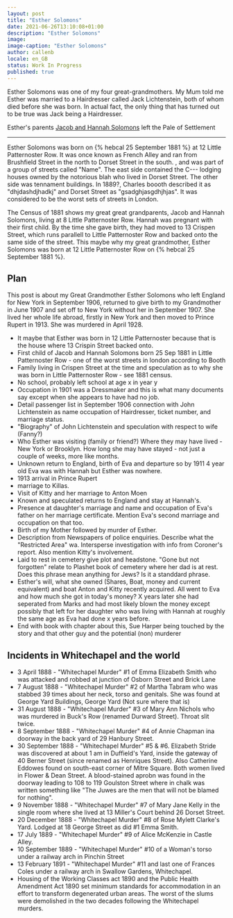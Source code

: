 ```yaml
---
layout: post
title: "Esther Solomons"
date: 2021-06-26T13:10:08+01:00
description: "Esther Solomons"
image:
image-caption: "Esther Solomons"
author: callenb
locale: en_GB
status: Work In Progress
published: true
---
```


Esther Solomons was one of my four great-grandmothers. My Mum told me Esther was married to a Hairdresser called Jack Lichtenstein, both of whom died before she was born.  In actual fact, the only thing that has turned out to be true was Jack being a Hairdresser.

Esther's parents [Jacob and Hannah Solomons](/2021/04/18/jacob-and-hannah-solomons/) left the Pale of Settlement



------------------------------------------------------------------------------
Esther Solomons was born on {% hebcal 25 September 1881 %} at 12 Little Patternoster Row.  It was once known as French Alley and ran from Brushfield Street in the north to Dorset Street in the south. , and was part of a group of streets called "Name". The east side contained the C--- lodging houses owned by the notorious blah who lived in Dorset Street.  The other side was tennament buildings.  In 1889?, Charles boooth described it as "dhjdashdjhadkj" and Dorset Street as "gsadghjasgdhjhjas".  It was considered to be the worst sets of streets in London.


The Census of 1881 shows my great great grandparents, Jacob and Hannah Solomons, living at 8 Little Patternoster Row.  Hannah was pregnant with their first child.  By the time she gave birth, they had moved to 13 Crispen Street, which runs parallell to Little Patternoster Row and backed onto the same side of the street.  This maybe why my great grandmother, Esther Solomons was born at 12 Little Patternoster Row on {% hebcal 25 September 1881 %}.


## Plan
This post is about my Great Grandmother Esther Solomons who left England for New York in September 1906, returned to give birth to my Grandmother in June 1907 and set off to New York without her in September 1907.  She lived her whole life abroad, firstly in New York and then moved to Prince Rupert in 1913.  She was murdered in April 1928.

* It maybe that Esther was born in 12 Little Patternoster because that is the house where 13 Crispin Street backed onto.
* First child of Jacob and Hannah Solomons born 25 Sep 1881 in Little Patternoster Row - one of the worst streets in london according to Booth
* Family living in Crispen Street at the time and speculation as to why she was born in Little Patternoster Row - see 1881 census.
* No school, probably left school at age x in year y
* Occupation in 1901 was a Dressmaker and this is what many documents say except when she appears to have had no job.
* Detail passenger list in September 1906 connection with John Lichtenstein as name occupation of Hairdresser, ticket number, and marriage status.  
* "Biography" of John Lichtenstein and speculation with respect to wife (Fanny?)
* Who Esther was visiting (family or friend?) Where they may have lived - New York or Brooklyn.  How long she may have stayed - not just a couple of weeks, more like months.
* Unknown return to England, birth of Eva and departure so by 1911 4 year old Eva was with Hannah but Esther was nowhere.
* 1913 arrival in Prince Rupert
* marriage to Killas. 
* Visit of Kitty and her marriage to Anton Moen
* Known and speculated returns to England and stay at Hannah's.
* Presence at daughter's marriage and name and occupation of Eva's father on her marriage certificate.  Mention Eva's second marriage and occupation on that too.
* Birth of my Mother followed by murder of Esther.
* Description from Newspapers of police enquiries.  Describe what the "Restricted Area" wa.  Intersperse investigation with info from Coroner's report.  Also mention Kitty's involvement.
* Laid to rest in cemetery give plot and headstone.  "Gone but not forgotten" relate to Plashet book of cemetery where her dad is at rest.  Does this phrase mean anything for Jews? Is it a standdard phrase.
* Esther's will, what she owned (Shares, Boat, money and current equivalent) and boat Anton and Kitty recently acquired.  All went to Eva and how much she got in today's money?  X years later she had seperated from Marks and had most likely blown the money except possibly that left for her daughter who was living with Hannah at roughly the same age as Eva had done x years before.
* End with book with chapter about this, Sue Harper being touched by the story and that other guy and the potential (non) murderer

## Incidents in Whitechapel and the world

* 3 April 1888 - "Whitechapel Murder" #1 of Emma Elizabeth Smith who was attacked and robbed at junction of Osborn Street and Brick Lane
* 7 August 1888 - "Whitechapel Murder" #2 of Martha Tabram who was stabbed 39 times about her neck, torso and genitals.  She was found at George Yard Buildings, George Yard (Not sure where that is)
* 31 August 1888 - "Whitechapel Murder" #3 of Mary Ann Nichols who was murdered in Buck's Row (renamed Durward Street).  Throat slit twice.
* 8 September 1888 - "Whitechapel Murder" #4 of Annie Chapman ina doorway in the back yard of 29 Hanbury Street.
* 30 September 1888 - "Whitechapel Murder" #5 & #6.  Elizabeth Stride was discovered at about 1 am in Duffield's Yard, inside the gateway of 40 Berner Street (since renamed as Henriques Street). Also Catherine Eddowes found on south-east corner of Mitre Square.  Both women lived in Flower & Dean Street.  A blood-stained aprobn was found in the doorway leading to 108 to 119 Goulston Street where in chalk was written something like "The Juwes are the men that will not be blamed for nothing".
* 9 November 1888 - "Whitechapel Murder" #7 of Mary Jane Kelly in the single room where she lived at 13 Miller's Court behind 26 Dorset Street.
* 20 December 1888 - "Whitechapel Murder" #8 of Rose Mylett Clarke's Yard.  Lodged at 18 George Street as did #1 Emma Smith.
* 17 July 1889 - "Whitechapel Murder" #9 of Alice McKenzie in Castle Alley.
* 10 September 1889 - "Whitechapel Murder" #10 of a Woman's torso under a railway arch in Pinchin Street
* 13 February 1891 - "Whitechapel Murder" #11 and last one of Frances Coles under a railway arch in Swallow Gardens, Whitechapel.
* Housing of the Working Classes act 1890 and the Public Health Amendment Act 1890 set minimum standards for accommodation in an effort to transform degenerated urban areas. The worst of the slums were demolished in the two decades following the Whitechapel murders.